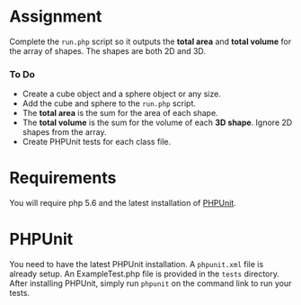 # Assignment
Complete the `run.php` script so it outputs the **total area** and **total volume** for the array of shapes. The shapes are both 2D and 3D.

### To Do
- Create a cube object and a sphere object or any size.
- Add the cube and sphere to the `run.php` script.
- The **total area** is the sum for the area of each shape.
- The **total volume** is the sum for the volume of each **3D shape**. Ignore 2D shapes from the array.
- Create PHPUnit tests for each class file.

# Requirements

You will require php 5.6 and the latest installation of [PHPUnit](https://phpunit.de/manual/current/en/installation.html).

# PHPUnit

You need to have the latest PHPUnit installation. A `phpunit.xml` file is already setup. An ExampleTest.php file is provided in the `tests` directory. After installing PHPUnit, simply run `phpunit` on the command link to run your tests.

